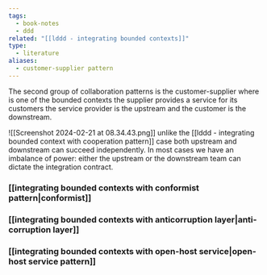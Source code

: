 ```yaml
---
tags:
  - book-notes
  - ddd
related: "[[lddd - integrating bounded contexts]]"
type:
  - literature
aliases:
  - customer-supplier pattern
---
```


The second group of collaboration patterns is the customer-supplier where is one of the bounded contexts the supplier provides a service for its customers the service provider is the upstream and the customer is the downstream.

![[Screenshot 2024-02-21 at 08.34.43.png]]
unlike the [[lddd - integrating bounded context with cooperation pattern]] case both upstream and downstream can succeed independently. In most cases we have an imbalance of power: either the upstream or the downstream team can dictate the integration contract.

### [[integrating bounded contexts with conformist pattern|conformist]]

### [[integrating bounded contexts with anticorruption layer|anti-corruption layer]]

### [[integrating bounded contexts with open-host service|open-host service pattern]]